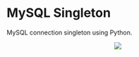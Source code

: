# MySQL Singleton

MySQL connection singleton using Python.

<p align="center">
<img src="https://www.edureka.co/blog/wp-content/uploads/2019/07/py-db-connection-edureka.png">
</p>
